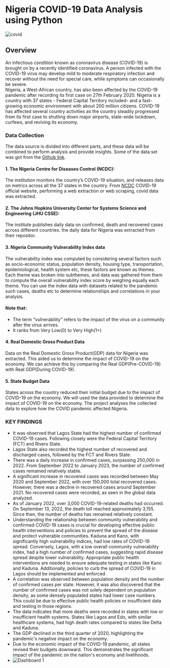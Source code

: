 # Nigeria COVID-19 Data Analysis using Python
![covid](https://github.com/user-attachments/assets/a40871c4-7f33-4f08-bde7-6bfaf9c6ae5b)
## Overview
An infectious condition known as coronavirus disease (COVID-19) is brought on by a recently identified coronavirus. A person infected with the COVID-19 virus may develop mild to moderate respiratory infection and recover without the need for special care, while symptoms can occasionally be severe.  
Nigeria, a West-African country, has also been affected by the COVID-19 pandemic after recording its first case on 27th February 2020. Nigeria is a country with 37 states - Federal Capital Territory included- and a fast-growing economic environment with about 200 million citizens. COVID-19 has affected several country activities as the country steadily progressed from its first case to shutting down major airports, state-wide lockdown, curfews, and reviving its economy.
### **Data Collection**
The data source is divided into different parts, and these data will be combined to perform analysis and provide insights. Some of the data set was got from the [Github link](https://github.com/Ustacky-dev/Nigeria-COVID-19-Data-Analysis-Using-Python).

#### **1. The Nigeria Centre for Diseases Control (NCDC)**: 
The institution monitors the country’s COVID-19 situation, and releases data on metrics across all the 37 states in the country. From [NCDC](https://covid19.ncdc.gov.ng/) COVID-19 official website, performing a web extraction or web scraping, covid data was extracted.

#### **2. The Johns Hopkins University Center for Systems Science and Engineering (JHU CSSE)**: 
The institute publishes daily data on confirmed, death and recovered cases across different countries. the daily data for Nigeria was extracted from their repositor.

#### **3. Nigeria Community Vulnerability Index data**
The vulnerability index was computed by considering several factors such as socio-economic status, population density, housing type, transportation, epidemiological, health system etc, these factors are known as themes. Each theme was broken into subthemes, and data was gathered from them to compute the overall vulnerability index score by weighing equally each theme. You can use the index data with datasets related to the pandemic such cases, deaths etc to determine relationships and correlations in your analysis.
#### **Note that:**
- The term “vulnerability” refers to the impact of the virus on a community after the virus arrives.
- It ranks from Very Low(0) to Very High(1+)


#### **4. Real Domestic Gross Product Data**
Data on the Real Domestic Gross Product(GDP) data for Nigeria was extracted. This aided us to determine the impact of COVID-19 on the economy. We can achieve this by comparing the Real GDP(Pre-COVID-19) with Real GDP(During COVID-19).

#### **5. State Budget Data**
States across the country reduced their initial budget due to the impact of COVID-19 on the economy. We will used the data provided to determine the impact of COVID-19 on the economy.
The project analyses the collected data to explore how the COVID pandemic affected Nigeria. 

### KEY FINDINGS
- It was observed that Lagos State had the highest number of confirmed COVID-19 cases. Following closely were the Federal Capital Territory (FCT) and Rivers State.
- Lagos State also recorded the highest number of recovered and discharged cases, followed by the FCT and Rivers State.
- There was a daily increase in confirmed cases, surpassing 250,000 in 2022. From September 2022 to January 2023, the number of confirmed cases remained relatively stable.
- A significant increase in recovered cases was recorded between May 2020 and September 2022, with over 150,000 total recovered cases. However, there was a decline in recovered cases around September 2021. No recovered cases were recorded, as seen in the global data analyzed.
- As of January 2022, over 3,000 COVID-19-related deaths had occurred. On September 13, 2022, the death toll reached approximately 3,155. Since then, the number of deaths has remained relatively constant.
- Understanding the relationship between community vulnerability and confirmed COVID-19 cases is crucial for developing effective public health interventions and policies to prevent the spread of the disease and protect vulnerable communities. Kaduna and Kano, with significantly high vulnerability indices, had low rates of COVID-19 spread. Conversely, Lagos, with a low overall community vulnerability index, had a high number of confirmed cases, suggesting rapid disease spread despite lower vulnerability. Appropriate public health interventions are needed to ensure adequate testing in states like Kano and Kaduna. Additionally, policies to curb the spread of COVID-19 in Lagos should be implemented and enforced.
-  A correlation was observed between population density and the number of confirmed cases per state. However, it was also discovered that the number of confirmed cases was not solely dependent on population density, as some densely populated states had lower case numbers. This could be due to effective public health policies or insufficient data and testing in those regions.
- The data indicates that more deaths were recorded in states with low or insufficient health systems. States like Lagos and Edo, with similar healthcare systems, had high death rates compared to states like Delta and Kaduna.
- The GDP declined in the third quarter of 2020, highlighting the pandemic's negative impact on the economy.
- Due to the economic impact of the COVID-19 pandemic, all states revised their budgets downward. This demonstrates the significant impact of the pandemic on the nation's economy and livelihoods.
-  ![Dashboard 1](https://github.com/user-attachments/assets/23776529-8fed-48c6-a1a0-9309376727ec)
